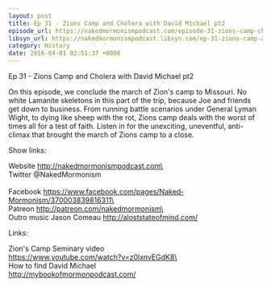 ```yaml
---
layout: post
title: Ep 31 - Zions Camp and Cholera with David Michael pt2
episode_url: https://nakedmormonismpodcast.com/episode-31-zions-camp-cholera-david-michael-pt2/
libsyn_url: https://nakedmormonismpodcast.libsyn.com/ep-31-zions-camp-and-cholera-with-david-michael-pt2
category: History
date: 2016-04-01 02:51:37 +0000
---
```


Ep 31 - Zions Camp and Cholera with David Michael pt2

On this episode, we conclude the march of Zion\'s camp to Missouri. No
white Lamanite skeletons in this part of the trip, because Joe and
friends get down to business. From running battle scenarios under
General Lyman Wight, to dying like sheep with the rot, Zions camp deals
with the worst of times all for a test of faith. Listen in for the
unexciting, uneventful, anti-climax that brought the march of Zions camp
to a close.

Show links:

Website http://nakedmormonismpodcast.com\
\
Twitter \@NakedMormonism\
\
Facebook https://www.facebook.com/pages/Naked-Mormonism/370003839816311\
\
Patreon http://patreon.com/nakedmormonism\
\
Outro music Jason Comeau http://aloststateofmind.com/

Links:

Zion\'s Camp Seminary video\
https://www.youtube.com/watch?v=z0lxnvEGdK8\
\
How to find David Michael\
http://mybookofmormonpodcast.com/
